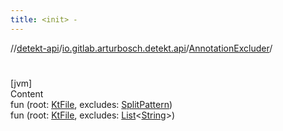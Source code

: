 ```yaml
---
title: <init> -
---
```

//[detekt-api](../../index.md)/[io.gitlab.arturbosch.detekt.api](../index.md)/[AnnotationExcluder](index.md)/[<init>](-init-.md)



# <init>  
[jvm]  
Content  
fun [<init>](-init-.md)(root: [KtFile](), excludes: [SplitPattern](../-split-pattern/index.md))  
fun [<init>](-init-.md)(root: [KtFile](), excludes: [List](https://kotlinlang.org/api/latest/jvm/stdlib/kotlin.collections/-list/index.html)<[String](https://kotlinlang.org/api/latest/jvm/stdlib/kotlin/-string/index.html)>)  



